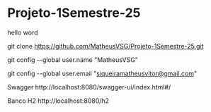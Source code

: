 # Projeto-1Semestre-25

hello word

git clone https://github.com/MatheusVSG/Projeto-1Semestre-25.git

git config --global user.name "MatheusVSG"

git config --global user.email "siqueiramatheusvitor@gmail.com"

Swagger http://localhost:8080/swagger-ui/index.html#/

Banco H2 http://localhost:8080/h2